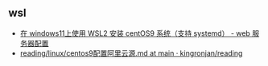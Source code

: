 

## wsl

- [在 windows11上使用 WSL2 安装 centOS9 系统（支持 systemd） - web 服务器配置](https://www.lanmper.cn/redis/t9367)
- [reading/linux/centos9配置阿里云源.md at main · kingronjan/reading](https://github.com/kingronjan/reading/blob/main/linux/centos9%E9%85%8D%E7%BD%AE%E9%98%BF%E9%87%8C%E4%BA%91%E6%BA%90.md)

